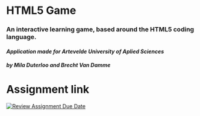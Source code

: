 # **HTML5 Game**
### An interactive learning game, based around the HTML5 coding language.

#### *Application made for Artevelde University of Aplied Sciences* 
#### *by Mila Duterloo and Brecht Van Damme*


# Assignment link
[![Review Assignment Due Date](https://classroom.github.com/assets/deadline-readme-button-24ddc0f5d75046c5622901739e7c5dd533143b0c8e959d652212380cedb1ea36.svg)](https://classroom.github.com/a/XiFIQTfY)

